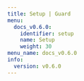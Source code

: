```yaml
---
title: Setup | Guard
menu:
  docs_v0.6.0:
    identifier: setup
    name: Setup
    weight: 30
menu_name: docs_v0.6.0
info:
  version: v0.6.0
---
```


